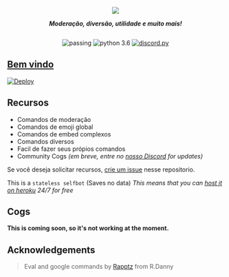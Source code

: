 <div align="center">
        <p> <img src="https://i.imgur.com/ovr0lSH.png"/> </p>
        <p><i><b>Moderação, diversão, utilidade e muito mais!</b></i></p>
	<p> 
		<a href="https://discord.gg/V2WUn6M"><img src="https://discordapp.com/api/guilds/339219506733907968/widget.png?style=banner2" alt="" /></a>
	</p>
	<p>	<img src="https://img.shields.io/badge/build-passing-brightgreen.svg?style=for-the-badge" alt="passing" /></a>
		<img src="https://img.shields.io/badge/python-3.6-brightgreen.svg?style=for-the-badge" alt="python 3.6" /></a>
		<a href="https://github.com/Rapptz/discord.py"><img src="https://img.shields.io/badge/discord-py-orange.svg?style=for-the-badge" alt="discord.py" /></a>
	</p>
</div> 

## [Bem vindo](https://discord.me/discordialol) 


[![Deploy](https://www.herokucdn.com/deploy/button.png)](https://heroku.com/deploy?template=https://github.com/thalesmorandi/meguminbot)

## Recursos

* Comandos de moderação
* Comandos de emoji global
* Comandos de embed complexos
* Comandos diversos
* Facil de fazer seus própios comandos
* Community Cogs *(em breve, entre no [nosso Discord](https://discord.me/discordialol) for updates)*

Se você deseja solicitar recursos, [crie um issue](https://github.com/thalesmorandi/meguminbot/issues) nesse repositorio.


This is a `stateless selfbot` (Saves no data) *This means that you can [host it on heroku](https://github.com/verixx/selfbot/wiki/Heroku) 24/7 for free*  

## Cogs

**This is coming soon, so it's not working at the moment.**


## Acknowledgements 

> Eval and google commands by [Rapptz](https://github.com/Rapptz) from R.Danny
